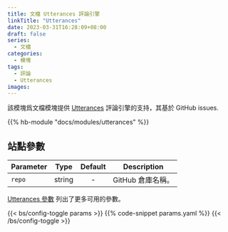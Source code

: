 ```yaml
---
title: 文檔 Utterances 評論引擎
linkTitle: "Utterances"
date: 2023-03-31T16:28:09+08:00
draft: false
series:
  - 文檔
categories:
  - 模塊
tags:
  - 評論
  - Utterances
images:
---
```


該模塊爲文檔模塊提供 [Utterances](https://utteranc.es) 評論引擎的支持，其基於 GitHub issues.

<!--more-->

{{% hb-module "docs/modules/utterances" %}}

## 站點參數

| Parameter |  Type  | Default | Description       |
| --------- | :----: | :-----: | ----------------- |
| `repo`    | string |    -    | GitHub 倉庫名稱。 |

[Utterances 參數](https://hugomods.com/en/docs/comment-engines/utterances/#site-parameters) 列出了更多可用的參數。

{{< bs/config-toggle params >}}
{{% code-snippet params.yaml %}}
{{< /bs/config-toggle >}}
